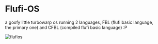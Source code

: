 # Flufi-OS
a goofy little turbowarp os running 2 languages, FBL (flufi basic language, the primary one) and CFBL (compiled flufi basic language) :P


![flufios](https://raw.githubusercontent.com/ThePandaDever/Flufi-OS/refs/heads/main/Assets/flufioslatest.png)
